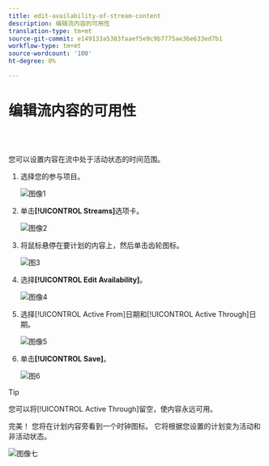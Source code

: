 ```yaml
---
title: edit-availability-of-stream-content
description: 编辑流内容的可用性
translation-type: tm+mt
source-git-commit: e149133a5383faaef5e9c9b7775ae36e633ed7b1
workflow-type: tm+mt
source-wordcount: '100'
ht-degree: 0%

---
```



# 编辑流内容的可用性

<br> 

您可以设置内容在流中处于活动状态的时间范围。

1. 选择您的参与项目。

   ![图像1](/help/sky/assets/engagement-programs/edit-availability-of-stream-content/edit-availability-of-stream-content-1.png)

1. 单击&#x200B;**[!UICONTROL Streams]**&#x200B;选项卡。

   ![图像2](/help/sky/assets/engagement-programs/edit-availability-of-stream-content/edit-availability-of-stream-content-2.png)

1. 将鼠标悬停在要计划的内容上，然后单击齿轮图标。

   ![图3](/help/sky/assets/engagement-programs/edit-availability-of-stream-content/edit-availability-of-stream-content-3.png)

1. 选择&#x200B;**[!UICONTROL Edit Availability]**。

   ![图像4](/help/sky/assets/engagement-programs/edit-availability-of-stream-content/edit-availability-of-stream-content-4.png)

1. 选择[!UICONTROL Active From]日期和[!UICONTROL Active Through]日期。

   ![图像5](/help/sky/assets/engagement-programs/edit-availability-of-stream-content/edit-availability-of-stream-content-5.png)

1. 单击&#x200B;**[!UICONTROL Save]**。

   ![图6](/help/sky/assets/engagement-programs/edit-availability-of-stream-content/edit-availability-of-stream-content-6.png)

>[!TIP]
>
>您可以将[!UICONTROL Active Through]留空，使内容永远可用。

完美！ 您将在计划内容旁看到一个时钟图标。 它将根据您设置的计划变为活动和非活动状态。

![图像七](/help/sky/assets/engagement-programs/edit-availability-of-stream-content/edit-availability-of-stream-content-7.png)